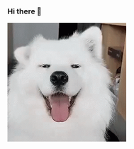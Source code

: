 ### Hi there 👋

![Adorable white dog wiggles ears](https://raw.githubusercontent.com/ozcanzaferayan/ozcanzaferayan/master/gif/adorable_white_dog_wiggles_ears.gif)

<!--
**ozcanzaferayan/ozcanzaferayan** is a ✨ _special_ ✨ repository because its `README.md` (this file) appears on your GitHub profile.

Here are some ideas to get you started:

- 🔭 I’m currently working on ...
- 🌱 I’m currently learning ...
- 👯 I’m looking to collaborate on ...
- 🤔 I’m looking for help with ...
- 💬 Ask me about ...
- 📫 How to reach me: ...
- 😄 Pronouns: ...
- ⚡ Fun fact: ...
-->
